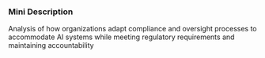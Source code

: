 ### Mini Description

Analysis of how organizations adapt compliance and oversight processes to accommodate AI systems while meeting regulatory requirements and maintaining accountability
